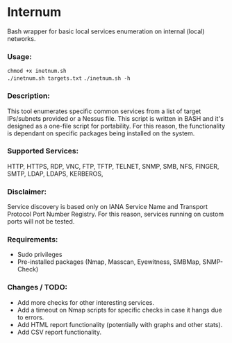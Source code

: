 # Internum
Bash wrapper for basic local services enumeration on internal (local) networks.

### Usage: 
`chmod +x inetnum.sh`    
`./inetnum.sh targets.txt` 
`./inetnum.sh -h` 

### Description:
This tool enumerates specific common services from a list of target IPs/subnets provided or a Nessus file.
This script is written in BASH and it's designed as a one-file script for portability.
For this reason, the functionality is dependant on specific packages being installed on the system.

### Supported Services:
HTTP, HTTPS, RDP, VNC, FTP, TFTP, TELNET, SNMP, SMB, NFS, FINGER, SMTP, LDAP, LDAPS, KERBEROS,

### Disclaimer: 
Service discovery is based only on IANA Service Name and Transport Protocol Port Number Registry.
For this reason, services running on custom ports will not be tested.

### Requirements: 
- Sudo privileges
- Pre-installed packages (Nmap, Masscan, Eyewitness, SMBMap, SNMP-Check)

### Changes / TODO:
- Add more checks for other interesting services.
- Add a timeout on Nmap scripts for specific checks in case it hangs due to errors.
- Add HTML report functionality (potentially with graphs and other stats).
- Add CSV report functionality.
